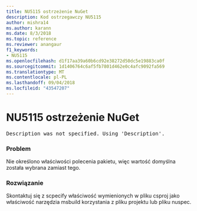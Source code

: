 ```yaml
---
title: NU5115 ostrzeżenie NuGet
description: Kod ostrzegawczy NU5115
author: mishra14
ms.author: karann
ms.date: 8/3/2018
ms.topic: reference
ms.reviewer: anangaur
f1_keywords:
- NU5115
ms.openlocfilehash: d1f17aa39a60b6cd92e38272d50dc5e19883ca0f
ms.sourcegitcommit: 1d1406764c6af5fb7801d462e0c4afc9092fa569
ms.translationtype: MT
ms.contentlocale: pl-PL
ms.lasthandoff: 09/04/2018
ms.locfileid: "43547207"
---
```

# <a name="nuget-warning-nu5115"></a>NU5115 ostrzeżenie NuGet
<pre>Description was not specified. Using 'Description'.</pre>

### <a name="issue"></a>Problem

Nie określono właściwości polecenia pakietu, więc wartość domyślna została wybrana zamiast tego.


### <a name="solution"></a>Rozwiązanie

Skontaktuj się z scpecify właściwość wymienionych w pliku csproj jako właściwość narzędzia msbuild korzystania z pliku projektu lub pliku nuspec.

